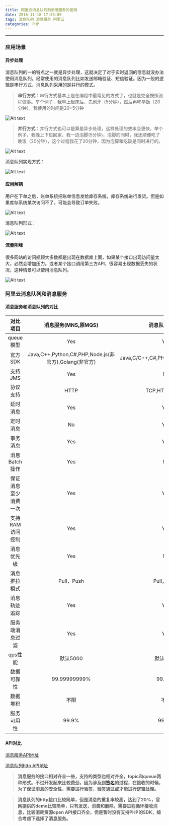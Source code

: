 ```yaml
---
title: 阿里云消息队列和消息服务的使用
date: 2016-11-18 17:55:09
tags: 消息队列 消息服务 阿里云
categories: PHP
---
```


---------------------

### 应用场景

#### 异步处理

消息队列的一的特点之一就是异步处理，这就决定了对于实时返回的信息就没办法使用消息队列。经常使用的消息队列比如发送邮箱验证、短信验证。因为一般的逻辑是串行方式，消息队列采用的是并行的模式。

> **串行方式**：串行方式基本上是在编程中最常见的方式了，也就是完全按照流程做事。举个例子，我早上起床后，先刷牙（5分钟），然后再吃早饭（20分钟），我使用的时间是20+5分钟

![Alt text](/img/消息队列1.png)

> **并行方式**：并行方式也可以是算是异步处理，这样处理的效率会更快。举个例子，我晚上下班回家，我一边泡脚(5分钟)，泡脚的同时，我还顺便吃了晚饭（20分钟），这个过程我花了20分钟，因为泡脚和吃饭是同时进行的。

![Alt text](/img/消息队列2.png)

消息队列实现方式：

![Alt text](/img/消息队列4.png)


#### 应用解耦

用户在下单之后，账单系统把账单信息发给库存系统，库存系统进行发货。但是如果库存系统某次访问不了，可能会导致订单失败。

![Alt text](/img/消息队列5.png)

消息队列形式：

![Alt text](/img/消息队列6.png)

#### 流量削峰

很多网站的访问瓶颈大多数都是出现在数据库上面，如果某个接口出现访问量太大，必然会增加压力。或者某个接口调用第三方API，很容易出现数据丢失的状况，这种情景可以使用消息队列。

![Alt text](/img/消息队列7.png)


### 阿里云消息队列和消息服务

#### 消息服务和消息队列的对比

|对比项目|消息服务(MNS,原MQS)|消息队列(ONS)|
|:-:|:-:|:-:|
|queue模型|Yes|Yes|
|官方SDK|Java,C++,Python,C#,PHP,Node.js(非官方),Golang(非官方)|Java,C/C++,C#,PHP(http),Python(http)|
|支持JMS|Yes|No|
|协议支持|HTTP|TCP,HTTP,MQTT|
|延时消息|Yes|Yes|
|定时消息|No|Yes|
|事务消息|Yes|Yes|
|消息Batch操作|Yes|No|
|保证消息至少消费一次|Yes|Yes|
|支持RAM访问控制|Yes|Yes|
|消息优先级|Yes|No|
|消息推拉模式|Pull，Push|Pull，Push|
|消息轨迹追踪|Yes|Yes|
|服务端消息过滤|Yes|Yes|
|qps性能|默认5000|默认5000|
|数据可靠性|99.99999999%|99.99%|
|数据堆积	|不限|不限|
|服务可用性|99.9%|99.9%|

#### API对比

[消息服务API地址](https://help.aliyun.com/document_detail/27473.html?spm=5176.doc27437.6.226.7LkW7O)

[消息队列http API地址](https://help.aliyun.com/document_detail/29572.html)

> **消息服务的接口相对齐全一些，支持的类型也相对齐全，topic和queue两种形式。不过开发起来比较费劲，因为涉及到[签名](https://help.aliyun.com/document_detail/27487.html?spm=5176.doc27473.6.241.4ffAlt)的过程，在接收的时候，为了保证消息的安全性，需要进行验签，验签通过或才能进行逻辑处理。**


> **消息队列的http接口比较简单，但是消息的重复率较高，达到了20%，官网提供的demo比较简单，只有发送，消费和删除，需要进程循环接收消息，比较消耗资源open API接口齐全，但是暂时没有支持PHP的SDK，综合考虑下选择了消息服务。**


